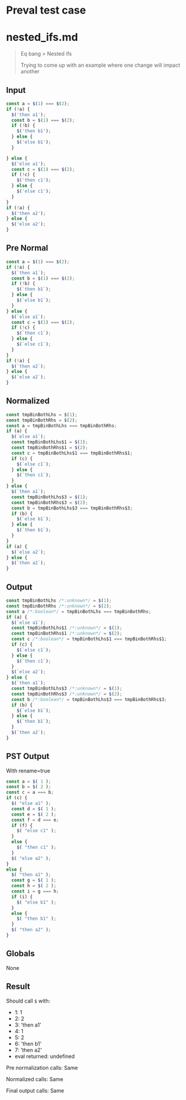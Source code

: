 # Preval test case

# nested_ifs.md

> Eq bang > Nested ifs
>
> Trying to come up with an example where one change will impact another

## Input

`````js filename=intro
const a = $(1) === $(2);
if (!a) {
  $('then a1');
  const b = $(1) === $(2);
  if (!b) {
    $('then b1');
  } else {
    $('else b1');
  }

} else {
  $('else a1');
  const c = $(1) === $(2);
  if (!c) {
    $('then c1');
  } else {
    $('else c1');
  }
}
if (!a) {
  $('then a2');
} else {
  $('else a2');
}
`````

## Pre Normal


`````js filename=intro
const a = $(1) === $(2);
if (!a) {
  $(`then a1`);
  const b = $(1) === $(2);
  if (!b) {
    $(`then b1`);
  } else {
    $(`else b1`);
  }
} else {
  $(`else a1`);
  const c = $(1) === $(2);
  if (!c) {
    $(`then c1`);
  } else {
    $(`else c1`);
  }
}
if (!a) {
  $(`then a2`);
} else {
  $(`else a2`);
}
`````

## Normalized


`````js filename=intro
const tmpBinBothLhs = $(1);
const tmpBinBothRhs = $(2);
const a = tmpBinBothLhs === tmpBinBothRhs;
if (a) {
  $(`else a1`);
  const tmpBinBothLhs$1 = $(1);
  const tmpBinBothRhs$1 = $(2);
  const c = tmpBinBothLhs$1 === tmpBinBothRhs$1;
  if (c) {
    $(`else c1`);
  } else {
    $(`then c1`);
  }
} else {
  $(`then a1`);
  const tmpBinBothLhs$3 = $(1);
  const tmpBinBothRhs$3 = $(2);
  const b = tmpBinBothLhs$3 === tmpBinBothRhs$3;
  if (b) {
    $(`else b1`);
  } else {
    $(`then b1`);
  }
}
if (a) {
  $(`else a2`);
} else {
  $(`then a2`);
}
`````

## Output


`````js filename=intro
const tmpBinBothLhs /*:unknown*/ = $(1);
const tmpBinBothRhs /*:unknown*/ = $(2);
const a /*:boolean*/ = tmpBinBothLhs === tmpBinBothRhs;
if (a) {
  $(`else a1`);
  const tmpBinBothLhs$1 /*:unknown*/ = $(1);
  const tmpBinBothRhs$1 /*:unknown*/ = $(2);
  const c /*:boolean*/ = tmpBinBothLhs$1 === tmpBinBothRhs$1;
  if (c) {
    $(`else c1`);
  } else {
    $(`then c1`);
  }
  $(`else a2`);
} else {
  $(`then a1`);
  const tmpBinBothLhs$3 /*:unknown*/ = $(1);
  const tmpBinBothRhs$3 /*:unknown*/ = $(2);
  const b /*:boolean*/ = tmpBinBothLhs$3 === tmpBinBothRhs$3;
  if (b) {
    $(`else b1`);
  } else {
    $(`then b1`);
  }
  $(`then a2`);
}
`````

## PST Output

With rename=true

`````js filename=intro
const a = $( 1 );
const b = $( 2 );
const c = a === b;
if (c) {
  $( "else a1" );
  const d = $( 1 );
  const e = $( 2 );
  const f = d === e;
  if (f) {
    $( "else c1" );
  }
  else {
    $( "then c1" );
  }
  $( "else a2" );
}
else {
  $( "then a1" );
  const g = $( 1 );
  const h = $( 2 );
  const i = g === h;
  if (i) {
    $( "else b1" );
  }
  else {
    $( "then b1" );
  }
  $( "then a2" );
}
`````

## Globals

None

## Result

Should call `$` with:
 - 1: 1
 - 2: 2
 - 3: 'then a1'
 - 4: 1
 - 5: 2
 - 6: 'then b1'
 - 7: 'then a2'
 - eval returned: undefined

Pre normalization calls: Same

Normalized calls: Same

Final output calls: Same
